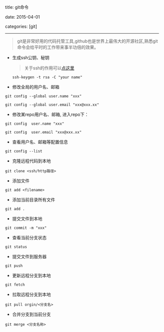 title: git命令

date: 2015-04-01

categories: [git] 

---

> git是非常好用的代码托管工具,github也是世界上最伟大的开源社区,熟悉git命令会给平时的工作带来事半功倍的效果。

 <!--more-->

* 生成ssh公钥、秘钥

  > 关于ssh的作用可以[点这里](https://segmentfault.com/q/1010000000118744)
 
  ```
  ssh-keygen -t rsa -C "your name"
  ```
 
*  修改全局的用户名、邮箱
 ```
 git config --global user.name "xxx"
 
 git config --global user.email "xxx@xxx.xx"
 ```
 
* 修改某repo用户名、邮箱, 进入repo下：
 ```
 git config  user.name "xxx"
 
 git config  user.email "xxx@xxx.xx"
 ```
 
 * 查看用户名、邮箱等配置信息
 ```
 git config --list
 ```
 
 * 克隆远程代码到本地
 ```
 git clone <ssh/http路径>
 ```

* 添加文件
 ```
 git add <filename>
 ```
 
 * 添加当前目录所有文件
 ```
 git add .
 ```
 
 * 提交文件到本地
 ```
 git commit -m "xxx"
 ```
 
  * 查看当前分支状态
 ```
 git status
 ```
 
 * 提交文件到服务器
 ```
 git push 
 ```
 
 * 更新远程分支到本地
 ```
 git fetch
 ```
 
  * 拉取远程分支到本地
 ```
 git pull orgin/<分支名>
 ```
 
 * 合并分支到当前分支
 ```
 git merge <分支名称>
 ```
 

 